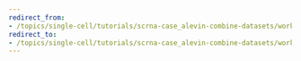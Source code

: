 ```yaml
---
redirect_from:
- /topics/single-cell/tutorials/scrna-case_alevin-combine-datasets/workflows/Combining-datasets-after-pre-processing
redirect_to:
- /topics/single-cell/tutorials/scrna-case_alevin-combine-datasets/workflows/Combining-datasets-after-pre-processing-ARCHIVE
---
```


